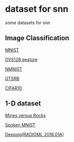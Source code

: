 # dataset for snn

 some datasets for snn


## Image Classification

[MNIST](http://yann.lecun.com/exdb/mnist/)

[DVS128 gesture](https://ibm.ent.box.com/s/3hiq58ww1pbbjrinh367ykfdf60xsfm8/folder/22550827787)

[NMNIST](https://doc-0c-2g-drive-data-export.googleusercontent.com/download/0ol4h0ul0fouqh38lucadsiekrhcq9b0/rnlpi07gdqo4fo9bqna82j30gvleon0q/1660653000000/1017f294-6cda-4cca-8b57-c01234361864/102514959977839301035/ADt3v-NBUoQvJw6dGmmHSaS7i0KjuF7J6b8diii4SN9JQFjBEWVlU9PzUQCHt5KuKCg4gSf8f1HMZJEUSCUDovPnpScmur_0ag_uFDCkCvAK0iyXk5d5AC9s47b3HzMDkHBc_fHIb_Zcjq8Jm0py0h2uteBQ2DGrzgVrIn2aTwHEkYXpSVmXyxpMN3vzJEKrFP0CfcdrYLnqjr722rl9pL1OuNylv3xVF78h_BuvG_b9u2IyZrSyagbWFlbyUDahv8iNpBFk5RXeEWA9BJm5zrgKX_kTtTiOaeQmB_Dvu02Upav_U1OXsR9iRtB9h8BQvmfNxtdVd-P6?authuser=0&nonce=j8v470h48sj3c&user=102514959977839301035&hash=rbb95pj113nh9o45166jeo6a2rhjk21q)

[GTSRB](https://benchmark.ini.rub.de/gtsrb_dataset.html#Downloads)

[CIFAR10](https://www.cs.toronto.edu/~kriz/cifar.html)

## 1-D dataset

[Mines versus Rocks](http://archive.ics.uci.edu/ml/datasets/connectionist+bench+(sonar,+mines+vs.+rocks))

[Spoken MNIST](https://www.tensorflow.org/datasets/catalog/spoken_digit)

[Deepsig(RADIOML 2018.01A)](https://www.deepsig.ai/datasets)
